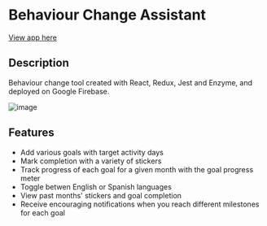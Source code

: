 # Behaviour Change Assistant
[View app here](https://behaviour-change-assistant.web.app/)

## Description
Behaviour change tool created with React, Redux, Jest and Enzyme, and deployed on Google Firebase.

![image](https://user-images.githubusercontent.com/65205646/188512562-8f2191aa-9d1e-4116-9927-b6b2abe08063.png)

## Features
- Add various goals with target activity days
- Mark completion with a variety of stickers
- Track progress of each goal for a given month with the goal progress meter
- Toggle betwen English or Spanish languages
- View past months' stickers and goal completion
- Receive encouraging notifications when you reach different milestones for each goal
